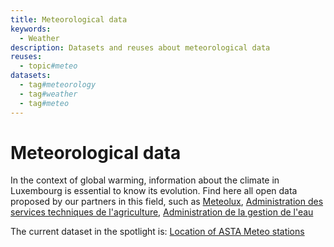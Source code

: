 ```yaml
---
title: Meteorological data
keywords:
  - Weather
description: Datasets and reuses about meteorological data
reuses:
  - topic#meteo
datasets:
  - tag#meteorology
  - tag#weather
  - tag#meteo
---
```

# Meteorological data

In the context of global warming, information about the climate in Luxembourg is essential to know its evolution. Find here all open data proposed by our partners in this field, such as [Meteolux](https://meteolux.lu), [Administration des services techniques de l'agriculture](https://agriculture.public.lu/de/dienststellen/asta.html), [Administration de la gestion de l'eau](https://eau.gouvernement.lu/fr.html) 

The current dataset in the spotlight is: [Location of ASTA Meteo stations](https://data.public.lu/fr/datasets/location-of-asta-meteo-stations/)